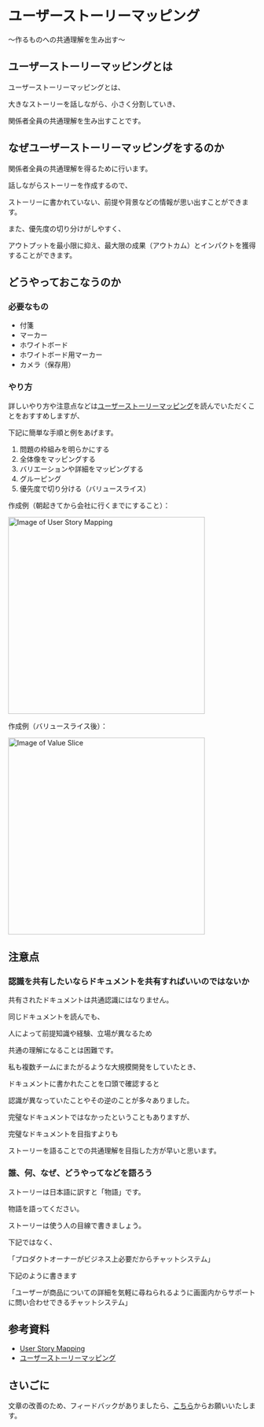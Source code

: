 # ユーザーストーリーマッピング

〜作るものへの共通理解を生み出す〜

## ユーザーストーリーマッピングとは

ユーザーストーリーマッピングとは、

大きなストーリーを話しながら、小さく分割していき、

関係者全員の共通理解を生み出すことです。

## なぜユーザーストーリーマッピングをするのか

関係者全員の共通理解を得るために行います。

話しながらストーリーを作成するので、

ストーリーに書かれていない、前提や背景などの情報が思い出すことができます。

また、優先度の切り分けがしやすく、

アウトプットを最小限に抑え、最大限の成果（アウトカム）とインパクトを獲得することができます。

## どうやっておこなうのか

### 必要なもの

* 付箋
* マーカー
* ホワイトボード
* ホワイトボード用マーカー
* カメラ（保存用）

### やり方

詳しいやり方や注意点などは[ユーザーストーリーマッピング](https://www.amazon.co.jp/%E3%83%A6%E3%83%BC%E3%82%B6%E3%83%BC%E3%82%B9%E3%83%88%E3%83%BC%E3%83%AA%E3%83%BC%E3%83%9E%E3%83%83%E3%83%94%E3%83%B3%E3%82%B0-Jeff-Patton/dp/4873117321)を読んでいただくことをおすすめしますが、

下記に簡単な手順と例をあげます。

1. 問題の枠組みを明らかにする
1. 全体像をマッピングする
1. バリエーションや詳細をマッピングする
1. グルーピング
1. 優先度で切り分ける（バリュースライス）

作成例（朝起きてから会社に行くまでにすること）：

<img src="/user-story-mapping.jpg" alt="Image of User Story Mapping" width="400"/>

作成例（バリュースライス後）：

<img src="/user-story-mapping-value-slice.jpg" alt="Image of Value Slice" width="400"/>

## 注意点

### 認識を共有したいならドキュメントを共有すればいいのではないか

共有されたドキュメントは共通認識にはなりません。

同じドキュメントを読んでも、

人によって前提知識や経験、立場が異なるため

共通の理解になることは困難です。

私も複数チームにまたがるような大規模開発をしていたとき、

ドキュメントに書かれたことを口頭で確認すると

認識が異なっていたことやその逆のことが多々ありました。

完璧なドキュメントではなかったということもありますが、

完璧なドキュメントを目指すよりも

ストーリーを語ることでの共通理解を目指した方が早いと思います。

### 誰、何、なぜ、どうやってなどを語ろう

ストーリーは日本語に訳すと「物語」です。

物語を語ってください。

ストーリーは使う人の目線で書きましょう。

下記ではなく、

「プロダクトオーナーがビジネス上必要だからチャットシステム」

下記のように書きます

「ユーザーが商品についての詳細を気軽に尋ねられるように画面内からサポートに問い合わせできるチャットシステム」

## 参考資料
* [User Story Mapping](https://openpracticelibrary.com/practice/user-story-mapping/)
* [ユーザーストーリーマッピング](https://www.amazon.co.jp/%E3%83%A6%E3%83%BC%E3%82%B6%E3%83%BC%E3%82%B9%E3%83%88%E3%83%BC%E3%83%AA%E3%83%BC%E3%83%9E%E3%83%83%E3%83%94%E3%83%B3%E3%82%B0-Jeff-Patton/dp/4873117321)

## さいごに

文章の改善のため、フィードバックがありましたら、[こちら](https://forms.gle/TKUJ2Gs9EoH2jQvp7)からお願いいたします。
